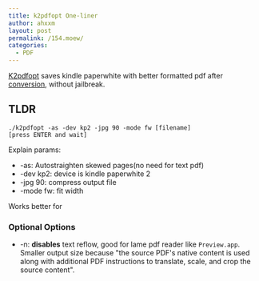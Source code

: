 ```yaml
---
title: k2pdfopt One-liner
author: ahxxm
layout: post
permalink: /154.moew/
categories:
  - PDF
---
```


[K2pdfopt](http://www.willus.com/k2pdfopt/download/) saves kindle paperwhite with better formatted pdf after [conversion](http://www.willus.com/k2pdfopt/help/options.shtml), without jailbreak.

## TLDR

```
./k2pdfopt -as -dev kp2 -jpg 90 -mode fw [filename]
[press ENTER and wait]
```

Explain params:

- -as: Autostraighten skewed pages(no need for text pdf)
- -dev kp2: device is kindle paperwhite 2
- -jpg 90: compress output file
- -mode fw: fit width

Works better for 

### Optional Options

- -n: **disables** text reflow, good for lame pdf reader like `Preview.app`. Smaller output size because "the source PDF's native content is used along with additional PDF instructions to translate, scale, and crop the source content".




